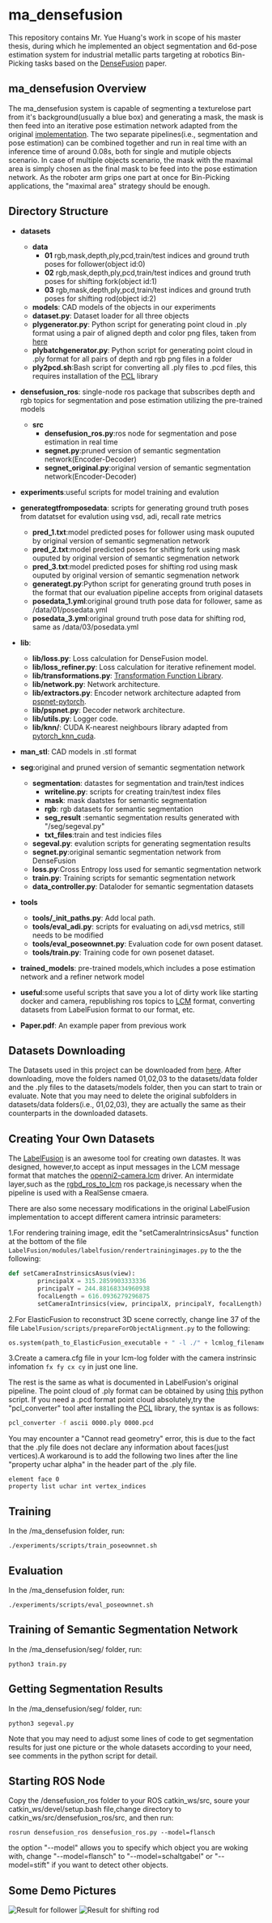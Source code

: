 # ma_densefusion
This repository contains Mr. Yue Huang's work in scope of his master thesis, during which he implemented an object segmentation and 6d-pose estimation system for industrial metallic parts targeting at robotics Bin-Picking tasks based on the [DenseFusion](https://arxiv.org/abs/1901.04780) paper.

## ma_densefusion Overview
The ma_densefusion system is capable of segmenting a texturelose part from it's background(usually a blue box) and generating a mask, the mask is then feed into an iterative pose estimation network adapted from the original [implementation](https://github.com/j96w/DenseFusion). The two separate pipelines(i.e., segmentation and pose estimation) can be combined together and run in real time with an inference time of around 0.08s, both for single and mutiple objects scenario. In case of multiple objects scenario, the mask with the maximal area is simply chosen as the final mask to be feed into the pose estimation network. As the roboter arm grips one part at once for Bin-Picking applications, the "maximal area" strategy should be enough.

## Directory Structure
* **datasets**
    * **data**
        * **01** rgb,mask,depth,ply,pcd,train/test indices and ground truth poses for follower(object id:0)
        * **02** rgb,mask,depth,ply,pcd,train/test indices and ground truth poses for shifting fork(object id:1)
        * **03** rgb,mask,depth,ply,pcd,train/test indices and ground truth poses for shifting rod(object id:2)
    * **models**: CAD models of the objects in our experiments
    * **dataset.py**: Dataset loader for all three objects
    * **plygenerator.py**: Python script for generating point cloud in .ply format using a pair of aligned depth and color png files, taken from [here](https://svncvpr.in.tum.de/cvpr-ros-pkg/trunk/rgbd_benchmark/rgbd_benchmark_tools/src/rgbd_benchmark_tools/generate_pointcloud.py)
    * **plybatchgenerator.py**: Python script for generating point cloud in .ply format for all pairs of depth and rgb png files in a folder
    * **ply2pcd.sh**:Bash script for converting all .ply files to .pcd files, this requires installation of the [PCL](http://pointclouds.org/) library
* **densefusion_ros**: single-node ros package that subscribes depth and rgb topics for segmentation and pose estimation utilizing the pre-trained models
  * **src**
    * **densefusion_ros.py**:ros node for segmentation and pose estimation in real time
    * **segnet.py**:pruned version of semantic segmentation network(Encoder-Decoder)
    * **segnet_original.py**:original version of semantic segmentation network(Encoder-Decoder)


* **experiments**:useful scripts for model training and evalution
* **generategtfromposedata**: scripts for generating ground truth poses from datatset for evalution using vsd, adi, recall rate metrics
    * **pred_1.txt**:model predicted poses for follower using mask ouputed by original version of semantic segmenation network
    * **pred_2.txt**:model predicted poses for shifting fork using mask ouputed by original version of semantic segmenation network
    * **pred_3.txt**:model predicted poses for shifting rod using mask ouputed by original version of semantic segmenation network
    * **generategt.py**:Python script for generating ground truth poses in the format that our evaluation pipeline accepts from original datasets
    * **posedata_1.yml**:original ground truth pose data for follower, same as /data/01/posedata.yml
    * **posedata_3.yml**:original ground truth pose data for shifting rod, same as /data/03/posedata.yml

* **lib**:
    * **lib/loss.py**: Loss calculation for DenseFusion model.
	* **lib/loss_refiner.py**: Loss calculation for iterative refinement model.
	* **lib/transformations.py**: [Transformation Function Library](https://www.lfd.uci.edu/~gohlke/code/transformations.py.html).
    * **lib/network.py**: Network architecture.
    * **lib/extractors.py**: Encoder network architecture adapted from [pspnet-pytorch](https://github.com/Lextal/pspnet-pytorch).
    * **lib/pspnet.py**: Decoder network architecture.
    * **lib/utils.py**: Logger code.
    * **lib/knn/**: CUDA K-nearest neighbours library adapted from [pytorch_knn_cuda](https://github.com/chrischoy/pytorch_knn_cuda).
+ **man_stl**: CAD models in .stl format
* **seg**:original and pruned version of semantic segmentation network
    * **segmentation**: datastes for segmentation and train/test indices
        * **writeline.py**: scripts for creating train/test index files
        * **mask**: mask daatstes for semantic segmentation
        * **rgb**:  rgb datasets for semantic segmentation
        * **seg_result** :semantic segmentation results generated with "/seg/segeval.py"
        * **txt_files**:train and test indicies files
    * **segeval.py**: evalution scripts for generating segmentation results
    * **segnet.py**:original semantic segmentation network from DenseFusion
    * **loss.py**:Cross Entropy loss used for semantic segmentation network
    * **train.py**: Training scripts for semantic segmentation network
    * **data_controller.py**: Dataloder for semantic segmentation datasets

* **tools**
	* **tools/_init_paths.py**: Add local path.
    * **tools/eval_adi.py**: scripts for evaluating on adi,vsd metrics, still needs to be modified
	* **tools/eval_poseownnet.py**: Evaluation code for own posent dataset.
	* **tools/train.py**: Training code for own posenet dataset.
* **trained_models**: pre-trained models,which includes a pose estimation network and a refiner network model
* **useful**:some useful scripts that save you a lot of dirty work like starting docker and camera, republishing ros topics to [LCM](https://lcm-proj.github.io/index.html) format, converting datasets from LabelFusion format to our format, etc.
* **Paper.pdf**: An example paper from previous work

## Datasets Downloading
The Datasets used in this project can be downloaded from [here](https://drive.google.com/open?id=1k8muuXmz4wddMxDQou6hEJGaLqHojiNU). After downloading, move the folders named 01,02,03 to the datasets/data folder and the .ply files to the datasets/models folder, then you can start to train or evaluate. Note that you may need to delete the original subfolders in datasets/data folders(i.e., 01,02,03), they are actually the same as their counterparts in the downloaded datasets.

## Creating Your Own Datasets
The [LabelFusion](https://github.com/RobotLocomotion/LabelFusion) is an awesome tool for creating own datastes. It was designed, however,to accept as input messages in the LCM message format that matches the [openni2-camera.lcm](https://github.com/openhumanoids/openni2-camera-lcm) driver. An intermidate layer,such as the [rgbd_ros_to_lcm](https://github.com/MobileManipulation/rgbd_ros_to_lcm) ros package,is necessary when the pipeline is used with a RealSense cmaera.

There are also some necessary modifications in the original LabelFusion implementation to accept different camera intrinsic parameters:  

1.For rendering training image, edit the "setCameraIntrinsicsAsus" function at the bottom of the file ```LabelFusion/modules/labelfusion/rendertrainingimages.py``` to the the following:
```python
def setCameraInstrinsicsAsus(view):
        principalX = 315.2859903333336
        principalY = 244.88168334960938
        focalLength = 616.0936279296875
        setCameraIntrinsics(view, principalX, principalY, focalLength)
```
2.For ElasticFusion to reconstruct 3D scene correctly, change line 37 of the file ```LabelFusion/scripts/prepareForObjectAlignment.py``` to the following:
```python
os.system(path_to_ElasticFusion_executable + " -l ./" + lcmlog_filename+ " -cal ./camera.cfg")
```
3.Create a camera.cfg file in your lcm-log folder with the camera instrinsic infomation ```fx fy cx cy``` in just one line.

The rest is the same as what is documented in LabelFusion's original pipeline. The point cloud of .ply format can be obtained by using [this](https://svncvpr.in.tum.de/cvpr-ros-pkg/trunk/rgbd_benchmark/rgbd_benchmark_tools/src/rgbd_benchmark_tools/generate_pointcloud.py) python script. If you need a .pcd format point cloud absolutely,try the "pcl_converter" tool after installing the [PCL](http://pointclouds.org/) library, the syntax is as follows:
```bash
pcl_converter -f ascii 0000.ply 0000.pcd
```
You may encounter a "Cannot read geometry" error, this is due to the fact that the .ply file does not declare any information about faces(just vertices).A workaround is to add the following two lines after the line "property uchar alpha" in the header part of the .ply file.
```
element face 0
property list uchar int vertex_indices
```

## Training
In the /ma_densefusion folder, run:
```
./experiments/scripts/train_poseownnet.sh
```
## Evaluation
In the /ma_densefusion folder, run:
```
./experiments/scripts/eval_poseownnet.sh
```
## Training of Semantic Segmentation Network
In the /ma_densefusion/seg/ folder, run:
```
python3 train.py
```
## Getting Segmentation Results
In the /ma_densefusion/seg/ folder, run:
```
python3 segeval.py
```
Note that you may need to adjust some lines of code to get segmentation results for just one picture or the whole datasets according to your need, see comments in the python script for detail.
## Starting ROS Node
Copy the /densefusion_ros folder to your ROS catkin_ws/src, soure your catkin_ws/devel/setup.bash file,change directory to catkin_ws/src/densefusion_ros/src, and then run:
```
rosrun densefusion_ros densefusion_ros.py --model=flansch
```
the option "--model" allows you to specify which object you are woking with, change "--model=flansch" to "--model=schaltgabel" or "--model=stift" if you want to detect other objects.
## Some Demo Pictures
![Result for follower](./3dbbox_flansch)
![Result for shifting rod](./3dbbox_stift)




